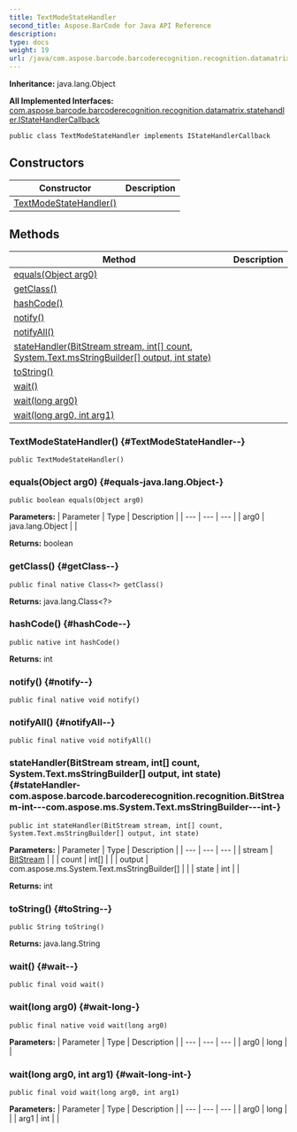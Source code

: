 ```yaml
---
title: TextModeStateHandler
second_title: Aspose.BarCode for Java API Reference
description: 
type: docs
weight: 19
url: /java/com.aspose.barcode.barcoderecognition.recognition.datamatrix.statehandler/textmodestatehandler/
---
```

**Inheritance:**
java.lang.Object

**All Implemented Interfaces:**
[com.aspose.barcode.barcoderecognition.recognition.datamatrix.statehandler.IStateHandlerCallback](../../com.aspose.barcode.barcoderecognition.recognition.datamatrix.statehandler/istatehandlercallback)
```
public class TextModeStateHandler implements IStateHandlerCallback
```
## Constructors

| Constructor | Description |
| --- | --- |
| [TextModeStateHandler()](#TextModeStateHandler--) |  |
## Methods

| Method | Description |
| --- | --- |
| [equals(Object arg0)](#equals-java.lang.Object-) |  |
| [getClass()](#getClass--) |  |
| [hashCode()](#hashCode--) |  |
| [notify()](#notify--) |  |
| [notifyAll()](#notifyAll--) |  |
| [stateHandler(BitStream stream, int[] count, System.Text.msStringBuilder[] output, int state)](#stateHandler-com.aspose.barcode.barcoderecognition.recognition.BitStream-int---com.aspose.ms.System.Text.msStringBuilder---int-) |  |
| [toString()](#toString--) |  |
| [wait()](#wait--) |  |
| [wait(long arg0)](#wait-long-) |  |
| [wait(long arg0, int arg1)](#wait-long-int-) |  |
### TextModeStateHandler() {#TextModeStateHandler--}
```
public TextModeStateHandler()
```


### equals(Object arg0) {#equals-java.lang.Object-}
```
public boolean equals(Object arg0)
```




**Parameters:**
| Parameter | Type | Description |
| --- | --- | --- |
| arg0 | java.lang.Object |  |

**Returns:**
boolean
### getClass() {#getClass--}
```
public final native Class<?> getClass()
```




**Returns:**
java.lang.Class<?>
### hashCode() {#hashCode--}
```
public native int hashCode()
```




**Returns:**
int
### notify() {#notify--}
```
public final native void notify()
```




### notifyAll() {#notifyAll--}
```
public final native void notifyAll()
```




### stateHandler(BitStream stream, int[] count, System.Text.msStringBuilder[] output, int state) {#stateHandler-com.aspose.barcode.barcoderecognition.recognition.BitStream-int---com.aspose.ms.System.Text.msStringBuilder---int-}
```
public int stateHandler(BitStream stream, int[] count, System.Text.msStringBuilder[] output, int state)
```




**Parameters:**
| Parameter | Type | Description |
| --- | --- | --- |
| stream | [BitStream](../../com.aspose.barcode.barcoderecognition.recognition/bitstream) |  |
| count | int[] |  |
| output | com.aspose.ms.System.Text.msStringBuilder[] |  |
| state | int |  |

**Returns:**
int
### toString() {#toString--}
```
public String toString()
```




**Returns:**
java.lang.String
### wait() {#wait--}
```
public final void wait()
```




### wait(long arg0) {#wait-long-}
```
public final native void wait(long arg0)
```




**Parameters:**
| Parameter | Type | Description |
| --- | --- | --- |
| arg0 | long |  |

### wait(long arg0, int arg1) {#wait-long-int-}
```
public final void wait(long arg0, int arg1)
```




**Parameters:**
| Parameter | Type | Description |
| --- | --- | --- |
| arg0 | long |  |
| arg1 | int |  |

